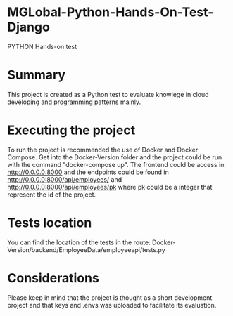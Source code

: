 # MGLobal-Python-Hands-On-Test-Django
PYTHON Hands-on test

# Summary
This project is created as a Python test to evaluate knowlege in cloud developing and programming patterns mainly.

# Executing the project
To run the project is recommended the use of Docker and Docker Compose. Get into the Docker-Version folder and the project could be run with the command "docker-compose up".
The frontend could be access in: http://0.0.0.0:8000 and the endpoints could be found in http://0.0.0.0:8000/api/employees/ and http://0.0.0.0:8000/api/employees/pk where pk could be a integer that represent the id of the project.

# Tests location
You can find the location of the tests in the route: Docker-Version/backend/EmployeeData/employeeapi/tests.py

# Considerations
Please keep in mind that the project is thought as a short development project and that keys and .envs was uploaded to facilitate its evaluation.
